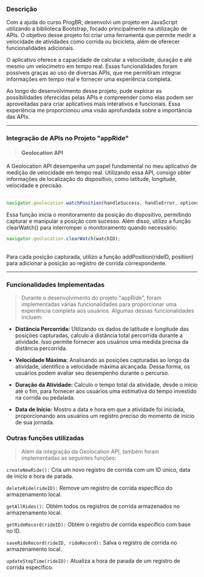 ### Descrição

Com a ajuda do curso ProgBR, desenvolvi um projeto em JavaScript utilizando a biblioteca Bootstrap, focado principalmente na utilização de APIs. O objetivo desse projeto foi criar uma ferramenta que permite medir a velocidade de atividades como corrida ou bicicleta, além de oferecer funcionalidades adicionais.

O aplicativo oferece a capacidade de calcular a velocidade, duração e até mesmo um velocímetro em tempo real. Essas funcionalidades foram possíveis graças ao uso de diversas APIs, que me permitiram integrar informações em tempo real e fornecer uma experiência completa.

Ao longo do desenvolvimento desse projeto, pude explorar as possibilidades oferecidas pelas APIs e compreender como elas podem ser aproveitadas para criar aplicativos mais interativos e funcionais. Essa experiência me proporcionou uma visão aprofundada sobre a importância das APIs.
 
---

### Integração de APIs no Projeto "appRide"

> #### Geolocation API


A Geolocation API desempenha um papel fundamental no meu aplicativo de medição de velocidade em tempo real. Utilizando essa API, consigo obter informações de localização do dispositivo, como latitude, longitude, velocidade e precisão.   
<br>

```Javascript
navigator.geolocation.watchPosition(handleSuccess, handleError, options);
```
Essa função inicia o monitoramento da posição do dispositivo, permitindo capturar e manipular a posição com sucesso. Além disso, utilizo a função clearWatch() para interromper o monitoramento quando necessário:

```Javascript
navigator.geolocation.clearWatch(watchID);
```
<br>
Para cada posição capturada, utilizo a função addPosition(rideID, position) para adicionar a posição ao registro de corrida correspondente.

---

### Funcionalidades Implementadas

> Durante o desenvolvimento do projeto "appRide", foram implementadas várias funcionalidades para proporcionar uma experiência completa aos usuários. Algumas dessas funcionalidades incluem:

- **Distância Percorrida:** Utilizando os dados de latitude e longitude das posições capturadas, calculo a distância total percorrida durante a atividade. Isso permite fornecer aos usuários uma medida precisa da distância percorrida.

- **Velocidade Máxima:** Analisando as posições capturadas ao longo da atividade, identifico a velocidade máxima alcançada. Dessa forma, os usuários podem avaliar seu desempenho durante o percurso.

- **Duração da Atividade:** Calculo o tempo total da atividade, desde o início até o fim, para fornecer aos usuários uma estimativa do tempo investido na corrida ou pedalada.

- **Data de Início:** Mostro a data e hora em que a atividade foi iniciada, proporcionando aos usuários um registro preciso do momento de início de sua jornada.


### Outras funções utilizadas

> Além da integração da Geolocation API, também foram implementadas as seguintes funções:


`createNewRide():`  Cria um novo registro de corrida com um ID único, data de início e hora de parada.

`deleteRide(rideID):`   Remove um registro de corrida específico do armazenamento local.

`getAllRides():`   Obtém todos os registros de corrida armazenados no armazenamento local.

`getRideRecord(rideID):`   Obtém o registro de corrida específico com base no ID.

`saveRideRecord(rideID, rideRecord):`   Salva o registro de corrida no armazenamento local.

`updateStopTime(rideID):`   Atualiza a hora de parada de um registro de corrida específico.
